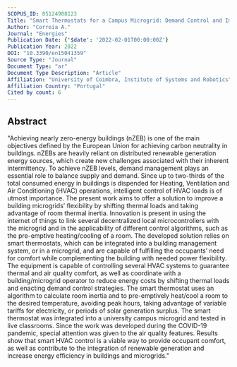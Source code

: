 ```yaml
---
SCOPUS_ID: 85124908123
Title: "Smart Thermostats for a Campus Microgrid: Demand Control and Improving Air Quality"
Author: "Correia A."
Journal: "Energies"
Publication Date: {'$date': '2022-02-01T00:00:00Z'}
Publication Year: 2022
DOI: "10.3390/en15041359"
Source Type: "Journal"
Document Type: "ar"
Document Type Description: "Article"
Affiliation: "University of Coimbra, Institute of Systems and Robotics"
Affiliation Country: "Portugal"
Cited by count: 6
---
```


## Abstract
"Achieving nearly zero-energy buildings (nZEB) is one of the main objectives defined by the European Union for achieving carbon neutrality in buildings. nZEBs are heavily reliant on distributed renewable generation energy sources, which create new challenges associated with their inherent intermittency. To achieve nZEB levels, demand management plays an essential role to balance supply and demand. Since up to two-thirds of the total consumed energy in buildings is dispended for Heating, Ventilation and Air Conditioning (HVAC) operations, intelligent control of HVAC loads is of utmost importance. The present work aims to offer a solution to improve a building microgrids’ flexibility by shifting thermal loads and taking advantage of room thermal inertia. Innovation is present in using the internet of things to link several decentralized local microcontrollers with the microgrid and in the applicability of different control algorithms, such as the pre-emptive heating/cooling of a room. The developed solution relies on smart thermostats, which can be integrated into a building management system, or in a microgrid, and are capable of fulfilling the occupants’ need for comfort while complementing the building with needed power flexibility. The equipment is capable of controlling several HVAC systems to guarantee thermal and air quality comfort, as well as coordinate with a building/microgrid operator to reduce energy costs by shifting thermal loads and enacting demand control strategies. The smart thermostat uses an algorithm to calculate room inertia and to pre-emptively heat/cool a room to the desired temperature, avoiding peak hours, taking advantage of variable tariffs for electricity, or periods of solar generation surplus. The smart thermostat was integrated into a university campus microgrid and tested in live classrooms. Since the work was developed during the COVID-19 pandemic, special attention was given to the air quality features. Results show that smart HVAC control is a viable way to provide occupant comfort, as well as contribute to the integration of renewable generation and increase energy efficiency in buildings and microgrids."
